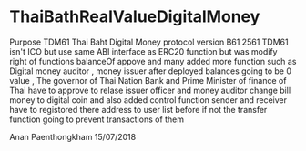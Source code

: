 # ThaiBathRealValueDigitalMoney

Purpose TDM61  Thai Baht Digital Money protocol version B61 2561 
TDM61 isn't ICO but use same ABI interface as ERC20 function but was modify 
right of functions  balanceOf  appove and many  added more function 
such as Digital money auditor , money issuer after deployed balances going to
be 0 value , The governor of Thai Nation Bank and Prime Minister of finance of Thai 
have to approve to relase issuer officer and money auditor change bill money to digital coin
and also added control function sender and receiver have to registored there address to user list 
before if not the transfer function  going to prevent transactions of them 

Anan Paenthongkham 
15/07/2018     
